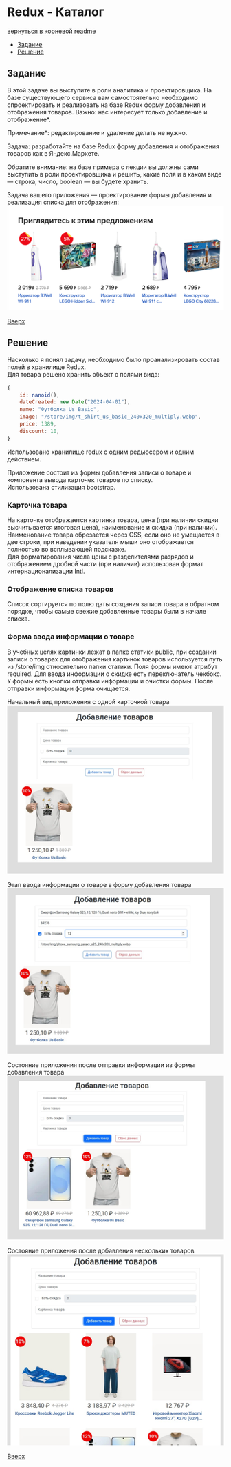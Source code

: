 <a name="top"></a>
# Redux - Каталог

[вернуться в корневой readme](../readme.md)


- [Задание](#задание)
- [Решение](#решение)

## Задание

В этой задаче вы выступите в роли аналитика и проектировщика. На базе существующего сервиса вам самостоятельно необходимо спроектировать и реализовать на базе Redux форму добавления и отображения товаров. Важно: нас интересует только добавление и отображение*.

Примечание*: редактирование и удаление делать не нужно.

Задача: разработайте на базе Redux форму добавления и отображения товаров как в Яндекс.Маркете.

Обратите внимание: на базе примера с лекции вы должны сами выступить в роли проектировщика и решить, какие поля и в каком виде — строка, число, boolean — вы будете хранить.

Задача вашего приложения — проектирование формы добавления и реализация списка для отображения:  
![Список для отображения](./doc/example.png)

[Вверх](#top)

## Решение

Насколько я понял задачу, необходимо было проанализировать состав полей в хранилище Redux.  
Для товара решено хранить объект с полями вида:
```js
{
    id: nanoid(),
    dateCreated: new Date("2024-04-01"),
    name: "Футболка Us Basic",
    image: "/store/img/t_shirt_us_basic_240x320_multiply.webp",
    price: 1389,
    discount: 10,
}
```

Использовано хранилище redux с одним редьюсером и одним действием.

Приложение состоит из формы добавления записи о товаре и компонента вывода карточек товаров по списку.  
Использована стилизация bootstrap. 

### Карточка товара

На карточке отображается картинка товара, цена (при наличии скидки высчитывается итоговая цена), наименование и скидка (при наличии).  
Наименование товара обрезается через CSS, если оно не умещается в две строки, при наведении указателя мыши оно отображается полностью во всплывающей подсказке.  
Для форматирования числа цены с разделителями разрядов и отображением дробной части (при наличии) использован формат интернационализации Intl. 


### Отображение списка товаров

Список сортируется по полю даты создания записи товара в обратном порядке, чтобы самые свежие добавленные товары были в начале списка.  


### Форма ввода информации о товаре

В учебных целях картинки лежат в папке статики public, при создании записи о товарах для отображения картинок товаров используется путь из /store/img относительно папки статики.
Поля формы имеют атрибут required.
Для ввода информации о скидке есть переключатель чекбокс.
У формы есть кнопки отправки информации и очистки формы. После отправки информации форма очищается.



Начальный вид приложения с одной карточкой товара  
![Начальный вид приложения](./doc/product-main.jpg)


Этап ввода информации о товаре в форму добавления товара  
![Ввод информации](./doc/product-add_item-1.jpg)

Состояние приложения после отправки информации из формы добавления товара  
![Состояние после добавления информации](./doc/product-add_item-2.jpg)

Состояние приложения после добавления нескольких товаров  
![Состояние после добавления информации](./doc/product-add_many-items.jpg)


[Вверх](#top)